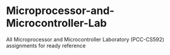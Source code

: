 # Microprocessor-and-Microcontroller-Lab
All Microprocessor and Microcontroller Laboratory (PCC-CS592) assignments for ready reference

